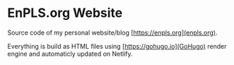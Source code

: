 # EnPLS.org Website 

Source code of my personal website/blog [https://enpls.org](enpls.org).

Everything is build as HTML files using [https://gohugo.io](GoHugo) render engine and automaticly updated on Netlify.